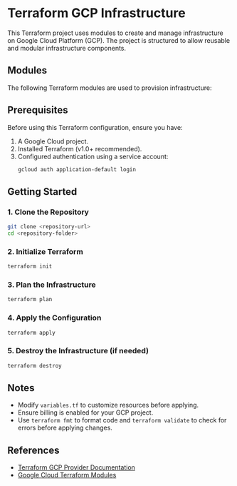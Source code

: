 # Terraform GCP Infrastructure

This Terraform project uses modules to create and manage infrastructure on Google Cloud Platform (GCP). The project is structured to allow reusable and modular infrastructure components.

## Modules

The following Terraform modules are used to provision infrastructure:


## Prerequisites

Before using this Terraform configuration, ensure you have:

1. A Google Cloud project.
2. Installed Terraform (v1.0+ recommended).
3. Configured authentication using a service account:
   ```sh
   gcloud auth application-default login
   ```

## Getting Started

### 1. Clone the Repository
```sh
git clone <repository-url>
cd <repository-folder>
```

### 2. Initialize Terraform
```sh
terraform init
```

### 3. Plan the Infrastructure
```sh
terraform plan
```

### 4. Apply the Configuration
```sh
terraform apply
```

### 5. Destroy the Infrastructure (if needed)
```sh
terraform destroy
```

## Notes
- Modify `variables.tf` to customize resources before applying.
- Ensure billing is enabled for your GCP project.
- Use `terraform fmt` to format code and `terraform validate` to check for errors before applying changes.

## References
- [Terraform GCP Provider Documentation](https://registry.terraform.io/providers/hashicorp/google/latest/docs)
- [Google Cloud Terraform Modules](https://github.com/terraform-google-modules)


